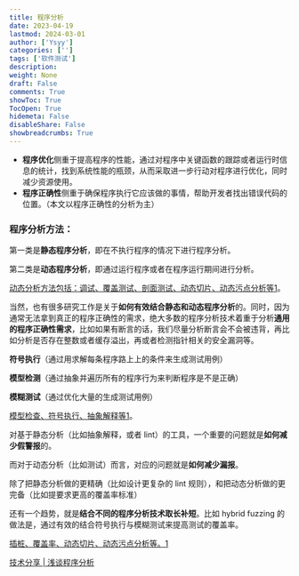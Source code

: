 ```yaml
---
title: 程序分析
date: 2023-04-19
lastmod: 2024-03-01
author: ['Ysyy']
categories: ['']
tags: ['软件测试']
description: 
weight: None
draft: False
comments: True
showToc: True
TocOpen: True
hidemeta: False
disableShare: False
showbreadcrumbs: True
---
```

- **程序优化**侧重于提高程序的性能，通过对程序中关键函数的跟踪或者运行时信息的统计，找到系统性能的瓶颈，从而采取进一步行动对程序进行优化，同时减少资源使用。
- **程序正确性**侧重于确保程序执行它应该做的事情，帮助开发者找出错误代码的位置。（本文以程序正确性的分析为主）

### 程序分析方法：

第一类是**静态程序分析**，即在不执行程序的情况下进行程序分析。

第二类是**动态程序分析**，即通过运行程序或者在程序运行期间进行分析。

[动态分析方法包括：调试、覆盖测试、剖面测试、动态切片、动态污点分析等](https://wiki.mbalib.com/wiki/动态分析)[1](https://wiki.mbalib.com/wiki/动态分析)。

当然，也有很多研究工作是关于**如何有效结合静态和动态程序分析**的。同时，因为通常无法拿到真正的程序正确性的需求，绝大多数的程序分析技术着重于分析**通用的程序正确性需求**，比如如果有断言的话，我们尽量分析断言会不会被违背，再比如分析是否存在整数或者缓存溢出，再或者检测指针相关的安全漏洞等。

**符号执行**（通过用求解每条程序路上上的条件来生成测试用例）

**模型检测**（通过抽象并遍历所有的程序行为来判断程序是不是正确）

**模糊测试**（通过优化大量的生成测试用例）

[模型检查、符号执行、抽象解释等](https://zhuanlan.zhihu.com/p/396531255)[1](https://zhuanlan.zhihu.com/p/396531255)。

对基于静态分析（比如抽象解释，或者 lint）的工具，一个重要的问题就是**如何减少假警报**的。

而对于动态分析（比如测试）而言，对应的问题就是**如何减少漏报**。

除了把静态分析做的更精确（比如设计更复杂的 lint 规则），和把动态分析做的更完备（比如提要求更高的覆盖率标准）

还有一个趋势，就是**结合不同的程序分析技术取长补短**。比如 hybrid fuzzing 的做法是，通过有效的结合符号执行与模糊测试来提高测试的覆盖率。

[插桩、覆盖率、动态切片、动态污点分析等。](https://zhuanlan.zhihu.com/p/396531255)[1](https://zhuanlan.zhihu.com/p/396531255)



[技术分享 | 浅谈程序分析](https://zhuanlan.zhihu.com/p/396531255)